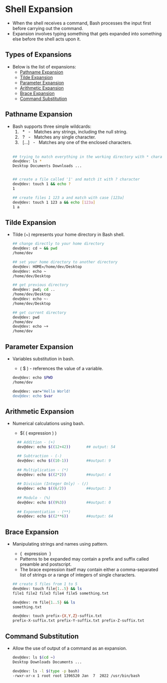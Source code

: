 # Shell Expansion 
- When the shell receives a command, Bash processes the input first before carrying out the command.
- Expansion involves typing something that gets expanded into something else before the shell acts upon it.

## Types of Expansions
- Below is the list of expansions:
    - [Pathname Expansion](#pathname-expansion)
    - [Tilde Expansion](#tilde-expansion)
    - [Parameter Expansion](#parameter-expansion)
    - [Arithmetic Expansion](#arithmetic-expansion)
    - [Brace Expansion](#brace-expansion)
    - [Command Substitution](#command-substitution)

## Pathname Expansion
- Bash supports three simple wildcards:
    1. &nbsp; \* &nbsp; - &nbsp; Matches any strings, including the null string.
    2. &nbsp; ? &nbsp; - &nbsp; Matches any single character.
    3. &nbsp; [...] &nbsp; - &nbsp; Matches any one of the enclosed characters.  
      <br />
    ```bash
    ## trying to match everything in the working directory with * character
    dev@dev: ls * 
    Desktop Documents Downloads ...


    ## create a file called '1' and match it with ? character
    dev@dev: touch 1 && echo ? 
    1 

    ## create files 1 123 a and match with case [123a]
    dev@dev: touch 1 123 a && echo [123a]
    1 a
    ```


## Tilde Expansion
- Tilde (~) represents your home directory in Bash shell.

  ```bash
  ## change directly to your home directory 
  dev@dev: cd ~ && pwd
  /home/dev

  ## set your home directory to another directory 
  dev@dev: HOME=/home/dev/Desktop
  dev@dev: echo ~
  /home/dev/Desktop

  ## get previous directory 
  dev@dev: pwd; cd ..
  /home/dev/Desktop
  dev@dev: echo ~-
  /home/dev/Desktop

  ## get current directory 
  dev@dev: pwd
  /home/dev
  dev@dev: echo ~+
  /home/dev
  ```

## Parameter Expansion
- Variables substitution in bash. 
  - (&nbsp;$&nbsp;) - references the value of a variable.

  ```bash
  dev@dev: echo $PWD
  /home/dev

  dev@dev: var="Hello World!
  dev@dev: echo $var
  ```

## Arithmetic Expansion
- Numerical calculations using bash.
  - $(&nbsp;(&nbsp;expression&nbsp;)&nbsp;) &nbsp; 

  ```bash
    ## Addition - (+) 
    dev@dev: echo $((12+42))       ## output: 54

    ## Subtraction - (-)
    dev@dev: echo $((10-1))        ##output: 9
    
    ## Multiplication - (*) 
    dev@dev: echo $((2*2))         ##output: 4
    
    ## Division (Integer Only) - (/) 
    dev@dev: echo $((6/2))         ##output: 3
    
    ## Modulo - (%)
    dev@dev: echo $((9%3))         ##output: 0
    
    ## Exponentiation - (**)
    dev@dev: echo $((2**6))        ##output: 64
  ```

## Brace Expansion
- Manipulating strings and names using pattern.
  - {&nbsp; expression &nbsp;}
  - Patterns to be expanded may contain a prefix and suffix called preamble and postscript. 
  - The brace expression itself may contain either a comma-separated list of strings or a range of integers of single characters. 

  ```bash
  ## create 5 files from 1 to 5
  dev@dev: touch file{1..5} && ls
  file1 file2 file3 file4 file5 something.txt

  dev@dev: rm file{1..5} && ls
  something.txt

  dev@dev: touch prefix-{X,Y,Z}-suffix.txt
  prefix-X-suffix.txt prefix-Y-suffix.txt prefix-Z-suffix.txt
  ```

## Command Substitution
- Allow the use of output of a command as an expansion. 
    ```bash
    dev@dev: ls $(cd ~)
    Desktop Downloads Documents ...

    dev@dev: ls -l $(type -p bash)
    -rwxr-xr-x 1 root root 1396520 Jan  7  2022 /usr/bin/bash
    ```

